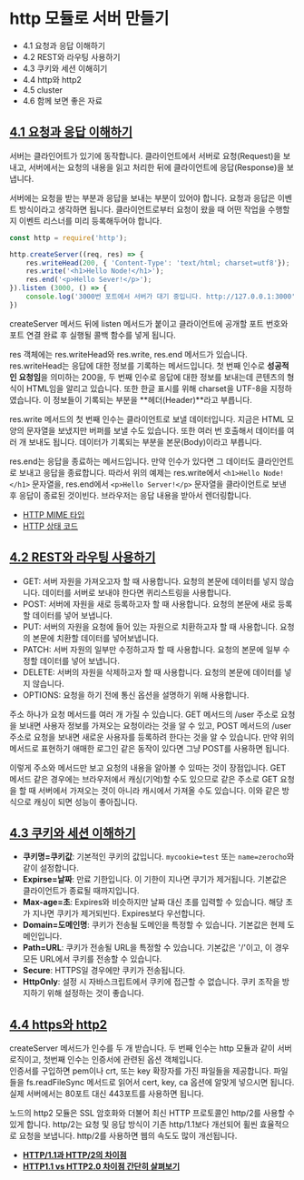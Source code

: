# http 모듈로 서버 만들기

- 4.1 요청과 응답 이해하기
- 4.2 REST와 라우팅 사용하기
- 4.3 쿠키와 세션 이해히기
- 4.4 http와 http2
- 4.5 cluster
- 4.6 함께 보면 좋은 자료

## [4.1 요청과 응답 이해하기](./01)
서버는 클라인어트가 있기에 동작합니다. 클라이언트에서 서버로 요청(Request)을 보내고, 서버에서는 요청의 내용을 읽고 처리한 뒤에 클라이언트에 응답(Response)을 보냅니다. 

서버에는 요청을 받는 부분과 응답을 보내는 부분이 있어야 합니다. 요청과 응답은 이벤트 방식이라고 생각하면 됩니다. 클라이언트로부터 요청이 왔을 때 어떤 작업을 수행할지 이벤트 리스너를 미리 등록해두어야 합니다.

```js
const http = require('http');

http.createServer((req, res) => {
    res.writeHead(200, { 'Content-Type': 'text/html; charset=utf8'});
    res.write('<h1>Hello Node!</h1>');
    res.end('<p>Hello Sever!</p>');
}).listen (3000, () => {
    console.log('3000번 포트에서 서버가 대기 중입니다. http://127.0.0.1:3000');
})
```
createServer 메서드 뒤에 listen 메서드가 붙이고 클라이언트에 공개할 포트 번호와 포트 연결 완료 후 실행될 콜백 함수를 넣게 됩니다.

res 객체에는 res.writeHead와 res.write, res.end 메서드가 있습니다. res.writeHead는 응답에 대한 정보를 기록하는 메서드입니다. 첫 번째 인수로 **성공적인 요청임**을 의미하는 200을, 두 번째 인수로 응답에 대한 정보를 보내는데 콘텐츠의 형식이 HTML임을 알리고 있습니다. 또한 한글 표시를 위해 charset을 UTF-8을 지정하였습니다. 이 정보들이 기록되는 부분을 **헤더(Header)**라고 부릅니다.

res.write 메서드의 첫 번째 인수는 클라이언트로 보낼 데이터입니다. 지금은 HTML 모양의 문자열을 보냈지만 버퍼를 보낼 수도 있습니다. 또한 여러 번 호출해서 데이터를 여러 개 보내도 됩니다. 데이터가 기록되는 부분을 본문(Body)이라고 부릅니다.

res.end는 응답을 종료하는 메서드입니다. 만약 인수가 있다면 그 데이터도 클라인언트로 보내고 응답을 종료합니다. 따라서 위의 예제는 res.write에서 ```<h1>Hello Node!</h1>``` 문자열을, res.end에서 ```<p>Hello Server!</p>``` 문자열을 클라이언트로 보낸 후 응답이 종료된 것이빈다. 브라우저는 응답 내용을 받아서 렌더링합니다.

- [HTTP MIME 타입](https://developer.mozilla.org/ko/docs/Web/HTTP/Basics_of_HTTP/MIME_types)
- [HTTP 상태 코드](https://developer.mozilla.org/ko/docs/Web/HTTP/Status)

## [4.2 REST와 라우팅 사용하기](./02)

- GET: 서버 자원을 가져오고자 할 때 사용합니다. 요청의 본문에 데이터를 넣지 않습니다. 데이터를 서버로 보내야 한다면 퀴리스트링을 사용합니다.
- POST: 서버에 자원을 새로 등록하고자 할 때 사용합니다. 요청의 본문에 새로 등록할 데이터를 넣어 보냅니다.
- PUT: 서버의 자원을 요청에 들어 있는 자원으로 치환하고자 할 때 사용합니다. 요청의 본문에 치환할 데이터를 넣어보냅니다.
- PATCH: 서버 자원의 일부만 수정하고자 할 때 사용합니다. 요청의 본문에 일부 수정할 데이터를 넣어 보냅니다.
- DELETE: 서버의 자원을 삭제하고자 할 때 사용합니다. 요청의 본문에 데이터를 넣지 않습니다.
- OPTIONS: 요청을 하기 전에 통신 옵션을 설명하기 위해 사용합니다.

주소 하나가 요청 메서드를 여러 개 가질 수 있습니다. GET 메서드의 /user 주소로 요청을 보내면 사용자 정보를 가져오는 요청이라는 것을 알 수 있고, POST 메서드의 /user 주소로 요청을 보내면 새로운 사용자를 등록하려 한다는 것을 알 수 있습니다. 만약 위의 메서드로 표현하기 애매한 로그인 같은 동작이 있다면 그냥 POST를 사용하면 됩니다.

이렇게 주소와 메서드만 보고 요청의 내용을 알아볼 수 있따는 것이 장점입니다. GET 메서드 같은 경우에는 브라우저에서 캐싱(기억)할 수도 있으므로 같은 주소로 GET 요청을 할 때 서버에서 가져오는 것이 아니라 캐시에서 가져올 수도 있습니다. 이와 같은 방식으로 캐싱이 되면 성능이 좋아집니다.

## [4.3 쿠키와 세션 이해하기](./03)
- **쿠키명=쿠키값**: 기본적인 쿠키의 값입니다. ```mycookie=test``` 또는 ```name=zerocho```와 같이 설정합니다.
- **Expirse=날짜**: 만료 기한입니다. 이 기한이 지나면 쿠기가 제거됩니다. 기본값은 클라이언트가 종료될 때까지입니다.
- **Max-age=초**: Expires와 비슷하지만 날짜 대신 초를 입력할 수 있습니다. 해당 초가 지나면 쿠키가 제거되빈다. Expires보다 우선합니다.
- **Domain=도메인명**: 쿠키가 전송될 도메인을 특정할 수 있습니다. 기본값은 현제 도메인입니다.
- **Path=URL**: 쿠키가 전송될 URL을 특정할 수 있습니다. 기본값은 '/'이고, 이 경우 모든 URL에서 쿠키를 전송할 수 있습니다.
- **Secure**: HTTPS일 경우에만 쿠키가 전송됩니다.
- **HttpOnly**: 설정 시 자바스크립트에서 쿠키에 접근할 수 없습니다. 쿠키 조작을 방지하기 위해 설정하는 것이 좋습니다.

## [4.4 https와 http2](./04)
createServer 메서드가 인수를 두 개 받습니다. 두 번째 인수는 http 모듈과 같이 서버 로직이고, 첫번째 인수는 인증서에 관련된 옵션 객체입니다.  
인증서를 구입하면 pem이나 crt, 또는 key 확장자를 가진 파일들을 제공합니다. 파일들을 fs.readFileSync 메서드로 읽어서 cert, key, ca 옵션에 알맞게 넣으시면 됩니다. 실제 서버에서는 80포트 대신 443포트를 사용하면 됩니다.

노드의 http2 모듈은 SSL 암호화와 더불어 최신 HTTP 프로토콜인 http/2를 사용할 수 있게 합니다. http/2는 요청 및 응답 방식이 기존 http/1.1보다 개선되어 휠씬 효율적으로 요청을 보냅니다. http/2를 사용하면 웹의 속도도 많이 개선됩니다.

- [**HTTP/1.1과 HTTP/2의 차이점**](https://seokbeomkim.github.io/posts/http1-http2/)
- [**HTTP1.1 vs HTTP2.0 차이점 간단히 살펴보기**](https://medium.com/@shlee1353/http1-1-vs-http2-0-%EC%B0%A8%EC%9D%B4%EC%A0%90-%EA%B0%84%EB%8B%A8%ED%9E%88-%EC%82%B4%ED%8E%B4%EB%B3%B4%EA%B8%B0-5727b7499b78)